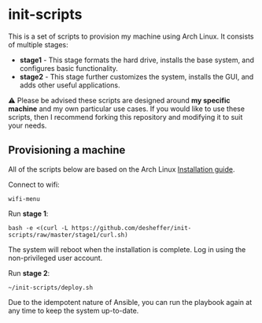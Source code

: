 # init-scripts

This is a set of scripts to provision my machine using Arch Linux. It consists
of multiple stages:

* **stage1** - This stage formats the hard drive, installs the base system,
  and configures basic functionality.
* **stage2** - This stage further customizes the system, installs the GUI, and
  adds other useful applications.

:warning: Please be advised these scripts are designed around **my specific
machine** and my own particular use cases. If you would like to use these
scripts, then I recommend forking this repository and modifying it to suit your
needs.

## Provisioning a machine

All of the scripts below are based on the Arch Linux [Installation
guide](https://wiki.archlinux.org/index.php/Installation_guide).

Connect to wifi:

    wifi-menu

Run **stage 1**:

    bash -e <(curl -L https://github.com/desheffer/init-scripts/raw/master/stage1/curl.sh)

The system will reboot when the installation is complete. Log in using the
non-privileged user account.

Run **stage 2**:

    ~/init-scripts/deploy.sh

Due to the idempotent nature of Ansible, you can run the playbook again at any
time to keep the system up-to-date.
